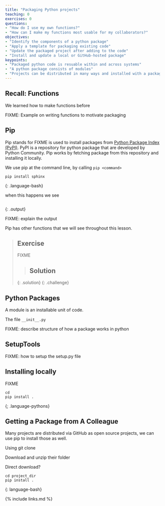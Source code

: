 ```yaml
---
title: "Packaging Python projects"
teaching: 0
exercises: 0
questions:
- "How do I use my own functions?"
- "How can I make my functions most usable for my collaborators?"
objectives:
- "Identify the components of a python package"
- "Apply a template for packaging existing code"
- "Update the packaged project after adding to the code"
- "Install and update a local or GitHub-hosted package"
keypoints:
- "Packaged python code is resuable within and across systems"
- "A python package consists of modules"
- "Projects can be distributed in many ways and installed with a package manager"
---
```


## Recall: Functions

We learned how to make functions before

FIXME: Example on writing functions to motivate packaging

## Pip

Pip stands for FIXME is used to install packages from [Python Package Index (PyPI)](https://pypi.org/). PyPI is a repository for python package that are developed by Python Community. Pip works by fetching package from this repository and installing it locally.

We use pip at the command line, by calling `pip <command>`

~~~
pip install sphinx
~~~
{: .language-bash}

when this happens we see

~~~

~~~
{: .output}

FIXME: explain the output

Pip has other functions that we will see throughout this lesson. 

> ## Exercise
> FIXME
> 
> > ## Solution 
> > 
> {: .solution}
{: .challenge}

## Python Packages

A module is an installable unit of code.


The file `__init__.py`

FIXME: describe structure of how a package works in python

## SetupTools

FIXME: how to setup the setup.py file

## Installing locally


FIXME

~~~
cd
pip install .
~~~
{; .language-pythons}

## Getting a Package from A Colleague

Many projects are distributed via GitHub as open source projects, we can use pip to install those as well.

Using git clone

Download and unzip their folder

Direct download?


~~~
cd project_dir
pip install .
~~~
{: language-bash}



{% include links.md %}
